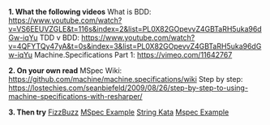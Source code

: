 **1. What the following videos**
What is BDD: https://www.youtube.com/watch?v=VS6EEUVZGLE&t=116s&index=2&list=PL0X82GOpevvZ4GBTaRH5uka96dGw-iqYu
TDD v BDD: https://www.youtube.com/watch?v=4QFYTQy47yA&t=0s&index=3&list=PL0X82GOpevvZ4GBTaRH5uka96dGw-iqYu
Machine.Specifications Part 1: https://vimeo.com/11642767

**2. On your own read**
MSpec Wiki: https://github.com/machine/machine.specifications/wiki
Step by step: https://lostechies.com/seanbiefeld/2009/08/26/step-by-step-to-using-machine-specifications-with-resharper/

**3. Then try**
[FizzBuzz](http://kata-log.rocks/fizz-buzz-kata)
[MSpec Example](https://github.com/AdamKalnas/fizz-buzz)
[String Kata](http://osherove.com/tdd-kata-1)
[Mspec Example](https://github.com/SaberZA/MachineSpecBDD)
